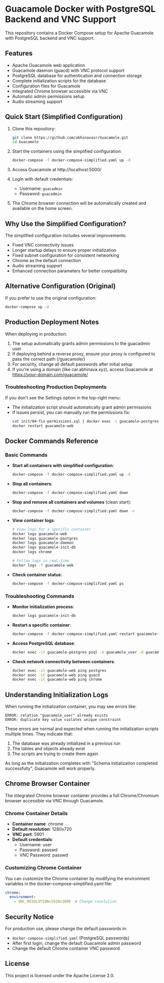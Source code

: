 # Guacamole Docker with PostgreSQL Backend and VNC Support

This repository contains a Docker Compose setup for Apache Guacamole with PostgreSQL backend and VNC support.

## Features

- Apache Guacamole web application
- Guacamole daemon (guacd) with VNC protocol support
- PostgreSQL database for authentication and connection storage
- Complete initialization scripts for the database
- Configuration files for Guacamole
- Integrated Chrome browser accessible via VNC
- Automatic admin permissions setup
- Audio streaming support

## Quick Start (Simplified Configuration)

1. Clone this repository:
   ```bash
   git clone https://github.com/abhinavasr/Guacamole.git
   cd Guacamole
   ```

2. Start the containers using the simplified configuration:
   ```bash
   docker-compose -f docker-compose-simplified.yaml up -d
   ```

3. Access Guacamole at http://localhost:5000/

4. Login with default credentials:
   - Username: `guacadmin`
   - Password: `guacadmin`

5. The Chrome browser connection will be automatically created and available on the home screen.

## Why Use the Simplified Configuration?

The simplified configuration includes several improvements:
- Fixed VNC connectivity issues
- Longer startup delays to ensure proper initialization
- Fixed subnet configuration for consistent networking
- Chrome as the default connection
- Audio streaming support
- Enhanced connection parameters for better compatibility

## Alternative Configuration (Original)

If you prefer to use the original configuration:

```bash
docker-compose up -d
```

## Production Deployment Notes

When deploying in production:

1. The setup automatically grants admin permissions to the guacadmin user
2. If deploying behind a reverse proxy, ensure your proxy is configured to pass the correct path (/guacamole/)
3. For security, change all default passwords after initial setup
4. If you're using a domain (like car.abhinava.xyz), access Guacamole at https://your-domain.com/guacamole/

### Troubleshooting Production Deployments

If you don't see the Settings option in the top-right menu:
- The initialization script should automatically grant admin permissions
- If issues persist, you can manually run the permissions fix:
  ```bash
  cat init/04-fix-permissions.sql | docker exec -i guacamole-postgres psql -U guacamole_user -d guacamole_db
  docker restart guacamole-web
  ```

## Docker Commands Reference

### Basic Commands

- **Start all containers with simplified configuration**:
  ```bash
  docker-compose -f docker-compose-simplified.yaml up -d
  ```

- **Stop all containers**:
  ```bash
  docker-compose -f docker-compose-simplified.yaml down
  ```

- **Stop and remove all containers and volumes** (clean start):
  ```bash
  docker-compose -f docker-compose-simplified.yaml down -v
  ```

- **View container logs**:
  ```bash
  # View logs for a specific container
  docker logs guacamole-web
  docker logs guacamole-postgres
  docker logs guacamole-daemon
  docker logs guacamole-init-db
  docker logs chrome
  
  # Follow logs in real-time
  docker logs -f guacamole-web
  ```

- **Check container status**:
  ```bash
  docker-compose -f docker-compose-simplified.yaml ps
  ```

### Troubleshooting Commands

- **Monitor initialization process**:
  ```bash
  docker logs guacamole-init-db
  ```
  
- **Restart a specific container**:
  ```bash
  docker-compose -f docker-compose-simplified.yaml restart guacamole-web
  ```

- **Access PostgreSQL database**:
  ```bash
  docker exec -it guacamole-postgres psql -U guacamole_user -d guacamole_db
  ```

- **Check network connectivity between containers**:
  ```bash
  docker exec -it guacamole-web ping postgres
  docker exec -it guacamole-web ping guacd
  docker exec -it guacamole-web ping chrome
  ```

## Understanding Initialization Logs

When running the initialization container, you may see errors like:
```
ERROR: relation "guacamole_user" already exists
ERROR: duplicate key value violates unique constraint
```

These errors are normal and expected when running the initialization scripts multiple times. They indicate that:
1. The database was already initialized in a previous run
2. The tables and objects already exist
3. The scripts are trying to create them again

As long as the initialization completes with "Schema initialization completed successfully", Guacamole will work properly.

## Chrome Browser Container

The integrated Chrome browser container provides a full Chrome/Chromium browser accessible via VNC through Guacamole.

### Chrome Container Details

- **Container name**: chrome
- **Default resolution**: 1280x720
- **VNC port**: 5901
- **Default credentials**:
  - Username: user
  - Password: passwd
  - VNC Password: passwd

### Customizing Chrome Container

You can customize the Chrome container by modifying the environment variables in the docker-compose-simplified.yaml file:

```yaml
chrome:
  environment:
    - VNC_RESOLUTION=1920x1080  # Change resolution
```

## Security Notice

For production use, please change the default passwords in:
- `docker-compose-simplified.yaml` (PostgreSQL passwords)
- After first login, change the default Guacamole admin password
- Change the default Chrome container VNC password

## License

This project is licensed under the Apache License 2.0.

